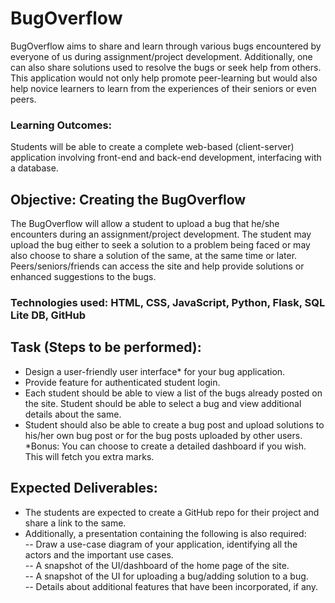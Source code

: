 # BugOverflow
BugOverflow aims to share and learn through various bugs encountered by everyone of us during assignment/project development. Additionally, one can also share solutions used to resolve the bugs or seek help from others. This application would not only help promote peer-learning but would also help novice learners to learn from the experiences of their seniors or even peers.

### Learning Outcomes: 
Students will be able to create a complete web-based (client-server) application involving front-end and back-end development, interfacing with a database.

## Objective: Creating the BugOverflow 
The BugOverflow will allow a student to upload a bug that he/she encounters during an assignment/project development. The student may upload the bug either to seek a solution to a problem being faced or may also choose to share a solution of the same, at the same time or later. Peers/seniors/friends can access the site and help provide solutions or enhanced suggestions to the bugs.

### Technologies used: HTML, CSS, JavaScript, Python, Flask, SQL Lite DB, GitHub

## Task (Steps to be performed):

 - Design a user-friendly user interface* for your bug application.
 - Provide feature for authenticated student login.
 - Each student should be able to view a list of the bugs already posted on the site. Student should be able to select a bug and view additional details about the same.
 - Student should also be able to create a bug post and upload solutions to his/her own bug post or for the bug posts uploaded by other users. <br>
 *Bonus: You can choose to create a detailed dashboard if you wish. This will fetch you extra marks.

## Expected Deliverables:
 - The students are expected to create a GitHub repo for their project and share a link to the same.
 - Additionally, a presentation containing the following is also required:  <br>
	-- Draw a use-case diagram of your application, identifying all the actors and the important use cases. <br>
	-- A snapshot of the UI/dashboard of the home page of the site. <br>
        -- A snapshot of the UI for uploading a bug/adding solution to a bug. <br>
        -- Details about additional features that have been incorporated, if any. <br>


